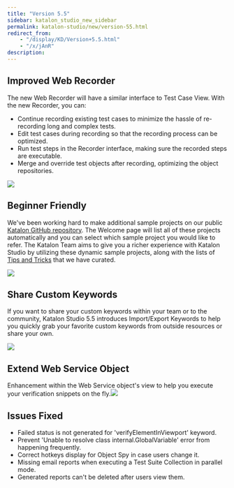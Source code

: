 ```yaml
---
title: "Version 5.5"
sidebar: katalon_studio_new_sidebar
permalink: katalon-studio/new/version-55.html
redirect_from:
    - "/display/KD/Version+5.5.html"
    - "/x/jAnR"
description:
---
```

Improved Web Recorder
---------------------

The new Web Recorder will have a similar interface to Test Case View. With the new Recorder, you can:

*   Continue recording existing test cases to minimize the hassle of re-recording long and complex tests.
*   Edit test cases during recording so that the recording process can be optimized. 
*   Run test steps in the Recorder interface, making sure the recorded steps are executable.
*   Merge and override test objects after recording, optimizing the object repositories.

![](../../images/katalon-studio/docs/version-55/Screen-Shot-2018-06-27-at-11.23.30.png)

Beginner Friendly
-----------------

We've been working hard to make additional sample projects on our public [Katalon GitHub repository](https://github.com/katalon-studio-samples). The Welcome page will list all of these projects automatically and you can select which sample project you would like to refer. The Katalon Team aims to give you a richer experience with Katalon Studio by utilizing these dynamic sample projects, along with the lists of [Tips and Tricks](/x/PgXR) that we have curated.

![](../../images/katalon-studio/docs/version-55/image2018-7-6-113A353A3.png)

Share Custom Keywords
---------------------

If you want to share your custom keywords within your team or to the community, Katalon Studio 5.5 introduces Import/Export Keywords to help you quickly grab your favorite custom keywords from outside resources or share your own.

![](../../images/katalon-studio/docs/version-55/image2018-6-21-113A383A45.png)

Extend Web Service Object
-------------------------

Enhancement within the Web Service object's view to help you execute your verification snippets on the fly.![](../../images/katalon-studio/docs/version-55/Untitled.png)

Issues Fixed 
-------------

*   Failed status is not generated for 'verifyElementInViewport' keyword.
*   Prevent 'Unable to resolve class internal.GlobalVariable' error from happening frequently. 
*   Correct hotkeys display for Object Spy in case users change it.
*   Missing email reports when executing a Test Suite Collection in parallel mode.
*   Generated reports can't be deleted after users view them.